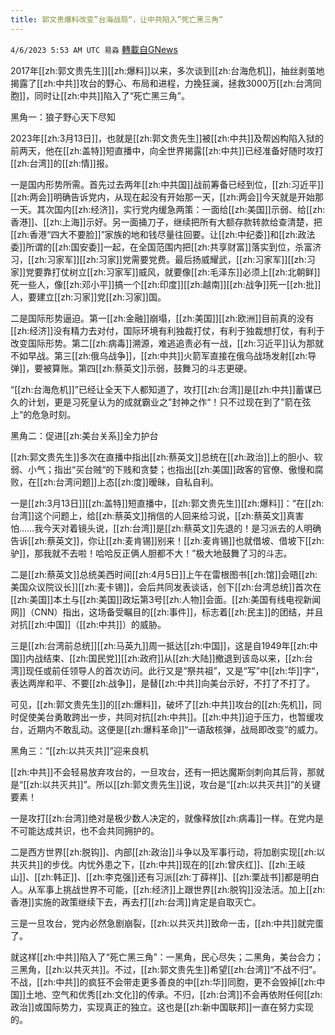 ```yaml
---
title: 郭文贵爆料改变”台海战局“，让中共陷入”死亡黑三角“
---
```

`4/6/2023 5:53 AM UTC 易淼` [轉載自GNews](https://gnews.org/articles/1075070)

2017年[[zh:郭文贵先生]][[zh:爆料]]以来，多次谈到[[zh:台海危机]]，抽丝剥茧地揭露了[[zh:中共]]攻台的野心、布局和进程，力挽狂澜，拯救3000万[[zh:台湾同胞]]，同时让[[zh:中共]]陷入了“死亡黑三角”。

黑角一：狼子野心天下尽知

2023年[[zh:3月13日]]，也就是[[zh:郭文贵先生]]被[[zh:中共]]及帮凶构陷入狱的前两天，他在[[zh:盖特]]短直播中，向全世界揭露[[zh:中共]]已经准备好随时攻打[[zh:台湾]]的[[zh:情]]报。

一是国内形势所需。首先过去两年[[zh:中共国]]战前筹备已经到位，[[zh:习近平]][[zh:两会]]明确告诉党内，从现在起没有开始那一天，[[zh:两会]]今天就是开始那一天。其次国内[[zh:经济]]，实行党内缓急两策：一面给[[zh:美国]]示弱、给[[zh:香港]]、[[zh:上海]]示好。另一面捅刀子，继续把所有大额存款转款给查清楚，把[[zh:香港“四大不要脸]]”家族的地和钱尽量往回要。让[[zh:中纪委]]和[[zh:政法委]]所谓的[[zh:国安委]]一起，在全国范围内把[[zh:共享财富]]落实到位，杀富济习，[[zh:习家军]][[zh:习家]]党需要党费。最后扬威耀武，[[zh:习家军]][[zh:习家]]党要靠打仗树立[[zh:习家军]]威风，就要像[[zh:毛泽东]]必须上[[zh:北朝鲜]]死一些人，像[[zh:邓小平]]搞一个[[zh:印度]][[zh:越南]][[zh:战争]]死一[[zh:批]]人，要建立[[zh:习家]]党[[zh:习家]]国。

二是国际形势逼迫。第一[[zh:金融]]崩塌，[[zh:美国]][[zh:欧洲]]目前真的没有[[zh:经济]]没有精力去对付，国际环境有利独裁打仗，有利于独裁想打仗，有利于改变国际形势。第二[[zh:病毒]]溯源，难逃追责必有一战，[[zh:习近平]]认为那就不如早战。第三[[zh:俄乌战争]]，[[zh:中共]]火箭军直接在俄乌战场发射[[zh:导弹]]，要被算账。第四[[zh:蔡英文]]示弱，鼓舞习的斗志更硬。

“[[zh:台海危机]]”已经让全天下人都知道了，攻打[[zh:台湾]]是[[zh:中共]]蓄谋已久的计划，更是习死皇认为的成就霸业之”封神之作“！只不过现在到了”箭在弦上“的危急时刻。

黑角二：促进[[zh:美台关系]]全力护台

[[zh:郭文贵先生]]多次在直播中指出[[zh:蔡英文]]总统在[[zh:政治]]上的胆小、软弱、小气；指出“买台贼“的下贱和贪婪；也指出[[zh:美国]]政客的官僚、傲慢和腐败，在[[zh:台湾问题]]上态[[zh:度]]暧昧，自私自利。

一是[[zh:3月13日]][[zh:盖特]]短直播中，[[zh:郭文贵先生]][[zh:爆料]]：“在[[zh:台湾]]这个问题上，给[[zh:蔡英文]]捎信的人回来给习说，[[zh:蔡英文]]真害怕……我今天对着镜头说，[[zh:台湾]]是[[zh:蔡英文]]先退的！是习派去的人明确告诉[[zh:蔡英文]]，你让[[zh:麦肯锡]]别来！[[zh:麦肯锡]]也就借坡、借坡下[[zh:驴]]，那我就不去啦！哈哈反正俩人胆都不大！”极大地鼓舞了习的斗志。

二是[[zh:蔡英文]]总统美西时间[[zh:4月5日]]上午在雷根图书[[zh:馆]]会晤[[zh:美国众议院议长]][[zh:麦卡锡]]，会后共同发表谈话，创下[[zh:台湾总统]]首次在[[zh:美国]]本土与[[zh:美国]]政坛第3号[[zh:人物]]会面。[[zh:美国有线电视新闻网]]（CNN）指出，这场备受瞩目的[[zh:事件]]，标志着[[zh:民主]]的团结，并且对抗[[zh:中国]]（[[zh:中共]]）的威胁。

三是[[zh:台湾前总统]][[zh:马英九]]周一抵达[[zh:中国]]，这是自1949年[[zh:中国]]内战结束、[[zh:国民党]][[zh:政府]]从[[zh:大陆]]撤退到该岛以来，[[zh:台湾]]现任或前任领导人的首次访问。此行又是“祭共祖”，又是“写”中[[zh:华]]字“，表达两岸和平、不要[[zh:战争]]，是替[[zh:中共]]向美台示好，不打了不打了。

可见，[[zh:郭文贵先生]]的[[zh:爆料]]，破坏了[[zh:中共]]攻台的[[zh:先机]]，同时促使美台勇敢跨出一步，共同对抗[[zh:中共]]。[[zh:中共]]迫于压力，也暂缓攻台，近期内不敢乱动。这便是[[zh:爆料革命]]“一语敌核弹，战局即改变”的威力。

黑角三：“[[zh:以共灭共]]”迎来良机

[[zh:中共]]不会轻易放弃攻台的，一旦攻台，还有一把达魔斯剑刺向其后背，那就是“[[zh:以共灭共]]”。所以[[zh:郭文贵先生]]说，攻台是“[[zh:以共灭共]]”的关键要素！

一是攻打[[zh:台湾]]绝对是极少数人决定的，就像释放[[zh:病毒]]一样。在党内是不可能达成共识，也不会共同拥护的。

二是西方世界[[zh:脱钩]]、内部[[zh:政治]]斗争以及军事行动，将加剧实现[[zh:以共灭共]]的步伐。内忧外患之下，[[zh:中共]]现在的[[zh:曾庆红]]、[[zh:王岐山]]、[[zh:韩正]]、[[zh:李克强]]还有习派[[zh:丁薛祥]]、[[zh:栗战书]]都是明白人。从军事上挑战世界不可能，[[zh:经济]]上跟世界[[zh:脱钩]]没法活。加上[[zh:香港]]实施的政策继续下去，再去打[[zh:台湾]]肯定是自取灭亡。

三是一旦攻台，党内必然急剧崩裂，[[zh:以共灭共]]致命一击，[[zh:中共]]就完蛋了。

就这样[[zh:中共]]陷入了“死亡黑三角”：一黑角，民心尽失；二黑角，美台合力；三黑角，[[zh:以共灭共]]。不过，[[zh:郭文贵先生]]希望[[zh:台湾]]“不战不归”。不战，[[zh:中共]]的疯狂不会带走更多善良的中[[zh:华]]同胞，更不会毁掉[[zh:中国]]土地、空气和优秀[[zh:文化]]的传承。不归，[[zh:台湾]]不会再依附任何[[zh:政治]]或国际势力，实现真正的独立。这也是[[zh:新中国联邦]]一直在努力实现的。

